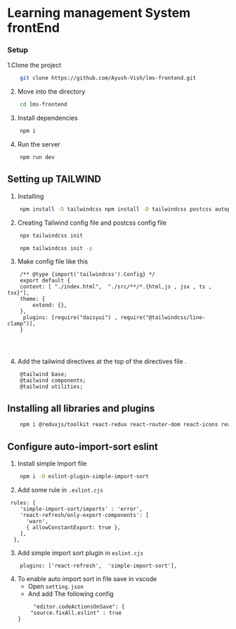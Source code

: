 # Learning management System frontEnd 

### Setup 

1.Clone the project 

```bash
    git clone https://github.com/Ayush-Vish/lms-frontend.git
```
2. Move into the directory

```bash
    cd lms-frontend
```
3. Install dependencies

```bash
    npm i 
```

4. Run the server 
```bash
    npm run dev 
```

## Setting up TAILWIND

1. Installing

```bash
    npm install -D tailwindcss npm install -D tailwindcss postcss autoprefixer

```
2. Creating Tailwind config file and postcss config file 

```bash
    npx tailwindcss init

```

```bash
    npm tailwindcss init -p 
```

3. Make config file like this 

```
    /** @type {import('tailwindcss').Config} */
    export default {
    content: [ "./index.html",  "./src/**/*.{html,js , jsx , ts , tsx}"],
    theme: {
        extend: {},
    },
     plugins: [require("daisyui") , require("@tailwindcss/line-clamp")],
    }


        
```
4. Add the tailwind directives at the top of the directives file . 

```
    @tailwind base;
    @tailwind components;
    @tailwind utilities;
```

## Installing all libraries and plugins 

```bash
    npm i @reduxjs/toolkit react-redux react-router-dom react-icons react-chartjs-2 chart.js diasyui axios react-hot-toast @tailwindcss/line-clamp
```

## Configure auto-import-sort eslint 

1. Install simple Import file 
```bash
    npm i -D eslint-plugin-simple-import-sort
```

2. Add some rule in `.eslint.cjs`
```
 rules: {
    'simple-import-sort/imports' : 'error',
    'react-refresh/only-export-components': [
      'warn',
      { allowConstantExport: true },
    ],
  },

```

3. Add simple import sort plugin in `eslint.cjs` 

```
    plugins: ['react-refresh',  'simple-import-sort'],
```

4. To enable auto import sort in file save in vscode 
    - Open `setting.json` 
    - And add The following config 
    ```
         "editor.codeActionsOnSave": {
        "source.fixAll.eslint" : true
    }
    ```